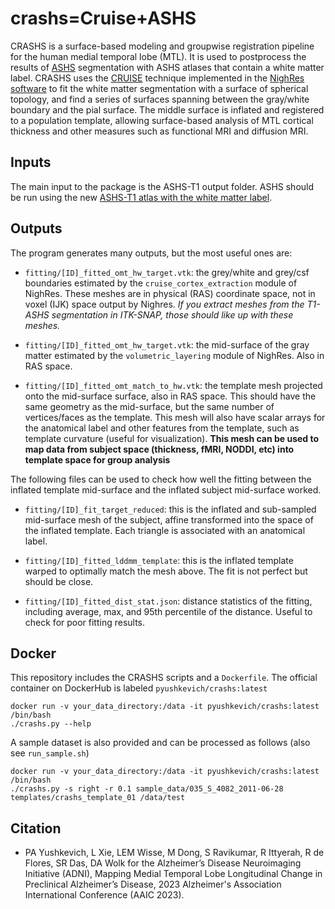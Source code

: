 # crashs=Cruise+ASHS
CRASHS is a surface-based modeling and groupwise registration pipeline for the human medial temporal lobe (MTL). It is used to postprocess the results of [ASHS](https://github.com/pyushkevich/ashs) segmentation with ASHS atlases that contain a white matter label. CRASHS uses the [CRUISE](https://doi.org/10.1016/j.neuroimage.2004.06.043) technique implemented in the [NighRes software](https://nighres.readthedocs.io/en/latest/) to fit the white matter segmentation with a surface of spherical topology, and find a series of surfaces spanning between the gray/white boundary and the pial surface. The middle surface is inflated and registered to a population template, allowing surface-based analysis of MTL cortical thickness and other measures such as functional MRI and diffusion MRI. 

## Inputs
The main input to the package is the ASHS-T1 output folder. ASHS should be run using the new [ASHS-T1 atlas with the white matter label](https://www.nitrc.org/frs/downloadlink.php/13554).

## Outputs
The program generates many outputs, but the most useful ones are:
* `fitting/[ID]_fitted_omt_hw_target.vtk`: the grey/white and grey/csf boundaries estimated by the `cruise_cortex_extraction` module of NighRes. These meshes are in physical (RAS) coordinate space, not in voxel (IJK) space output by Nighres. *If you extract meshes from the T1-ASHS segmentation in ITK-SNAP, those should like up with these meshes.*

* `fitting/[ID]_fitted_omt_hw_target.vtk`: the mid-surface of the gray matter estimated by the `volumetric_layering` module of NighRes. Also in RAS space.

* `fitting/[ID]_fitted_omt_match_to_hw.vtk`: the template mesh projected onto the mid-surface surface, also in RAS space. This should have the same geometry as the mid-surface, but the same number of vertices/faces as the template. This mesh will also have scalar arrays for the anatomical label and other features from the template, such as template curvature (useful for visualization). **This mesh can be used to map data from subject space (thickness, fMRI, NODDI, etc) into template space for group analysis**

The following files can be used to check how well the fitting between the inflated template mid-surface and the inflated subject mid-surface worked.

* `fitting/[ID]_fit_target_reduced`: this is the inflated and sub-sampled mid-surface mesh of the subject, affine transformed into the space of the inflated template. Each triangle is associated with an anatomical label.

* `fitting/[ID]_fitted_lddmm_template`: this is the inflated template warped to optimally match the mesh above. The fit is not perfect but should be close.

* `fitting/[ID]_fitted_dist_stat.json`: distance statistics of the fitting, including average, max, and 95th percentile of the distance. Useful to check for poor fitting results.


## Docker
This repository includes the CRASHS scripts and a `Dockerfile`. The official container on DockerHub is labeled `pyushkevich/crashs:latest`

    docker run -v your_data_directory:/data -it pyushkevich/crashs:latest /bin/bash
    ./crashs.py --help
    
A sample dataset is also provided and can be processed as follows (also see `run_sample.sh`)

    docker run -v your_data_directory:/data -it pyushkevich/crashs:latest /bin/bash
    ./crashs.py -s right -r 0.1 sample_data/035_S_4082_2011-06-28 templates/crashs_template_01 /data/test

## Citation
* PA Yushkevich, L Xie, LEM Wisse, M Dong, S Ravikumar, R Ittyerah,  R de Flores, SR Das, DA Wolk for the Alzheimer’s Disease Neuroimaging Initiative (ADNI), Mapping Medial Temporal Lobe Longitudinal Change in Preclinical Alzheimer’s Disease, 2023 Alzheimer's Association International Conference (AAIC 2023).


    
